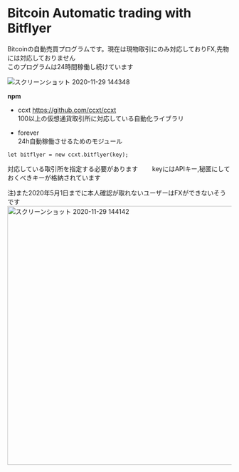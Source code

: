 # Bitcoin Automatic trading with Bitflyer
Bitcoinの自動売買プログラムです。現在は現物取引にのみ対応しておりFX,先物には対応しておりません  
このプログラムは24時間稼働し続けています　　

![スクリーンショット 2020-11-29 144348](https://user-images.githubusercontent.com/70265286/100534539-5da99000-3253-11eb-9cd6-b62c14f8c919.png)
  
**npm**  
- ccxt <https://github.com/ccxt/ccxt>  
100以上の仮想通貨取引所に対応している自動化ライブラリ  
  
- forever  
24h自動稼働させるためのモジュール  

``` 
let bitflyer = new ccxt.bitflyer(key);  
```
対応している取引所を指定する必要があります　　
keyにはAPIキー,秘匿にしておくべきキーが格納されています　　


注)また2020年5月1日までに本人確認が取れないユーザーはFXができないそうです　　
<img width="581" alt="スクリーンショット 2020-11-29 144142" src="https://user-images.githubusercontent.com/70265286/100534549-83cf3000-3253-11eb-9174-1bb79e9baf72.png">

　　
